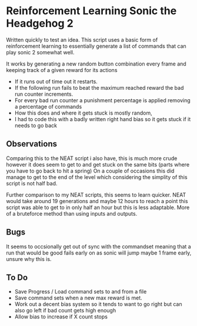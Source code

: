 # Reinforcement Learning Sonic the Headgehog 2

Written quickly to test an idea. This script uses a basic form of reinforcement learning to essentially generate a list of commands that can play sonic 2 somewhat well. 

It works by generating a new random button combination every frame and keeping track of a given reward for its actions 

* If it runs out of time out it restarts.
* If the following run fails to beat the maximum reached reward the bad run counter increments. 
* For every bad run counter a punishment percentage is applied removing a percentage of commands
* How this does and where it gets stuck is mostly random, 
* I had to code this with a badly written right hand bias so it gets stuck if it needs to go back

## Observations

Comparing this to the NEAT script i also have, this is much more crude however it does seem to get to and get stuck on the same bits (parts where you have to go back to hit a spring) 
On a couple of occasions this did manage to get to the end of the level which considering the simplity of this script is not half bad. 

Further comparison to my NEAT scripts, this seems to learn quicker. NEAT would take around 19 generations and maybe 12 hours to reach a point
this script was able to get to in only half an hour but this is less adaptable. More of a bruteforce method than using inputs and outputs.

## Bugs ##

It seems to occsionally get out of sync with the commandset meaning that a run that would be good fails early on
as sonic will jump maybe 1 frame early, unsure why this is. 

## To Do ##
* Save Progress / Load command sets to and from a file
* Save command sets when a new max reward is met. 
* Work out a decent bias system so it tends to want to go right but can also go left if bad count gets high enough
* Allow bias to increase if X count stops